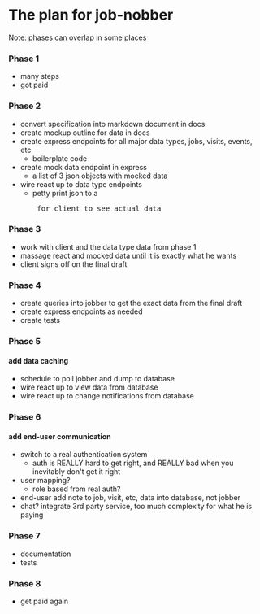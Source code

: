 # The plan for job-nobber

Note: phases can overlap in some places

### Phase 1

* many steps
* got paid

### Phase 2

* convert specification into markdown document in docs
* create mockup outline for data in docs
* create express endpoints for all major data types, jobs, visits, events, etc
  * boilerplate code
* create mock data endpoint in express
  * a list of 3 json objects with mocked data
* wire react up to data type endpoints
  * petty print json to a <div><pre> for client to see actual data

### Phase 3

* work with client and the data type data from phase 1
* massage react and mocked data until it is exactly what he wants
* client signs off on the final draft

### Phase 4

* create queries into jobber to get the exact data from the final draft
* create express endpoints as needed
* create tests

### Phase 5

#### add data caching

  * schedule to poll jobber and dump to database
  * wire react up to view data from database
  * wire react up to change notifications from database

### Phase 6

#### add end-user communication

  * switch to a real authentication system
    * auth is REALLY hard to get right, and REALLY bad when you inevitably don't get it right
  * user mapping?
    * role based from real auth?
  * end-user add note to job, visit, etc, data into database, not jobber
  * chat?  integrate 3rd party service, too much complexity for what he is paying

### Phase 7

  * documentation
  * tests

### Phase 8

* get paid again
